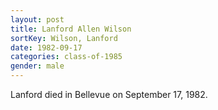```yaml
---
layout: post
title: Lanford Allen Wilson
sortKey: Wilson, Lanford
date: 1982-09-17
categories: class-of-1985
gender: male
---
```

Lanford died in Bellevue on September 17, 1982.
